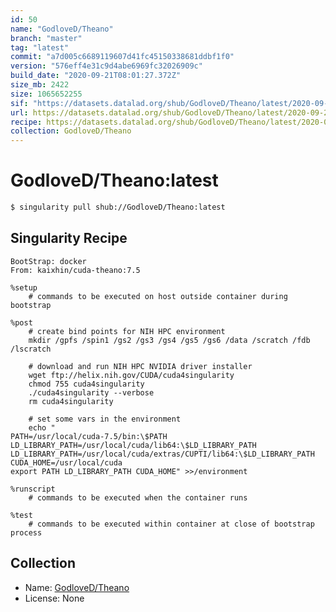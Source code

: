 ```yaml
---
id: 50
name: "GodloveD/Theano"
branch: "master"
tag: "latest"
commit: "a7d005c6689119607d41fc45150338681ddbf1f0"
version: "576eff4e31c9d4abe6969fc32026909c"
build_date: "2020-09-21T08:01:27.372Z"
size_mb: 2422
size: 1065652255
sif: "https://datasets.datalad.org/shub/GodloveD/Theano/latest/2020-09-21-a7d005c6-576eff4e/576eff4e31c9d4abe6969fc32026909c.simg"
url: https://datasets.datalad.org/shub/GodloveD/Theano/latest/2020-09-21-a7d005c6-576eff4e/
recipe: https://datasets.datalad.org/shub/GodloveD/Theano/latest/2020-09-21-a7d005c6-576eff4e/Singularity
collection: GodloveD/Theano
---
```


# GodloveD/Theano:latest

```bash
$ singularity pull shub://GodloveD/Theano:latest
```

## Singularity Recipe

```singularity
BootStrap: docker
From: kaixhin/cuda-theano:7.5

%setup
    # commands to be executed on host outside container during bootstrap

%post
    # create bind points for NIH HPC environment
    mkdir /gpfs /spin1 /gs2 /gs3 /gs4 /gs5 /gs6 /data /scratch /fdb /lscratch

    # download and run NIH HPC NVIDIA driver installer
    wget ftp://helix.nih.gov/CUDA/cuda4singularity
    chmod 755 cuda4singularity
    ./cuda4singularity --verbose
    rm cuda4singularity

    # set some vars in the environment
    echo "
PATH=/usr/local/cuda-7.5/bin:\$PATH
LD_LIBRARY_PATH=/usr/local/cuda/lib64:\$LD_LIBRARY_PATH
LD_LIBRARY_PATH=/usr/local/cuda/extras/CUPTI/lib64:\$LD_LIBRARY_PATH
CUDA_HOME=/usr/local/cuda
export PATH LD_LIBRARY_PATH CUDA_HOME" >>/environment
 
%runscript
    # commands to be executed when the container runs
 
%test
    # commands to be executed within container at close of bootstrap process
```

## Collection

 - Name: [GodloveD/Theano](https://github.com/GodloveD/Theano)
 - License: None

